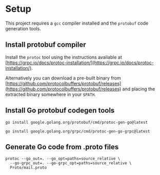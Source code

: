 # Setup

This project requires a `gcc` compiler installed and the `protobuf` code generation tools.

## Install protobuf compiler

Install the `protoc` tool using the instructions available
at [https://grpc.io/docs/protoc-installation/](https://grpc.io/docs/protoc-installation/).

Alternatively you can download a pre-built binary
from [https://github.com/protocolbuffers/protobuf/releases](https://github.com/protocolbuffers/protobuf/releases) and
placing the extracted binary somewhere in your `$PATH`.

## Install Go protobuf codegen tools

`go install google.golang.org/protobuf/cmd/protoc-gen-go@latest`

`go install google.golang.org/grpc/cmd/protoc-gen-go-grpc@latest`

## Generate Go code from .proto files

```
protoc --go_out=. --go_opt=paths=source_relative \
  --go-grpc_out=. --go-grpc_opt=paths=source_relative \
  Proto/mail.proto
```

